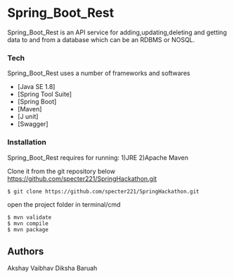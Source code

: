 # Spring_Boot_Rest

Spring_Boot_Rest is an API service for adding,updating,deleting and getting data to and from a database which can be an RDBMS or NOSQL.
  
  
### Tech

Spring_Boot_Rest uses a number of frameworks and softwares

* [Java SE 1.8]
* [Spring Tool Suite]
* [Spring Boot] 
* [Maven]  
* [J unit]
* [Swagger]
### Installation

Spring_Boot_Rest requires  for running:
1)JRE
2)Apache Maven

Clone it from the git repository below
https://github.com/specter221/SpringHackathon.git

```sh
$ git clone https://github.com/specter221/SpringHackathon.git
```
open the project folder in terminal/cmd
```
$ mvn validate
$ mvn compile
$ mvn package
```

## Authors
Akshay Vaibhav
Diksha Baruah

